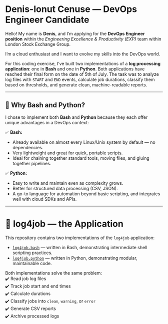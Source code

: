 # Denis-Ionut Cenuse — DevOps Engineer Candidate

Hello! My name is **Denis**, and I’m applying for the **DevOps Engineer position** within the *Engineering Excellence & Productivity (EXP)* team within London Stock Exchange Group.

I’m a cloud enthusiast and I want to evolve my skills into the DevOps world. 

For this coding exercise, I’ve built two implementations of a **log processing application**: one in **Bash** and one in **Python**. Both applications have reached their final form on the date of 5th of July. 
The task was to analyze log files with `START` and `END` events, calculate job durations, classify them based on thresholds, and generate clean, machine-readable reports.  

---

## 📝 Why Bash and Python?

I chose to implement both **Bash** and **Python** because they each offer unique advantages in a DevOps context:

✅ **Bash:**
- Already available on almost every Linux/Unix system by default — no dependencies.
- Very lightweight and great for quick, portable scripts.
- Ideal for chaining together standard tools, moving files, and gluing together pipelines.

✅ **Python:**
- Easy to write and maintain even as complexity grows.
- Better for structured data processing (CSV, JSON).
- A go-to language for automation beyond basic scripting, and integrates well with cloud SDKs and APIs.

---

# 📂 log4job — the Application

This repository contains two implementations of the `log4job` application:

- [`log4job.bash`](./log4job.bash) — written in Bash, demonstrating intermediate shell scripting practices.
- [`log4job.python`](./log4job.python) — written in Python, demonstrating modular, maintainable code.

Both implementations solve the same problem:  
✔️ Read job log files  
✔️ Track job start and end times  
✔️ Calculate durations  
✔️ Classify jobs into `clean`, `warning`, or `error`  
✔️ Generate CSV reports  
✔️ Archive processed logs